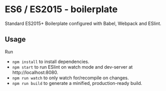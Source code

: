 # ES6 / ES2015 - boilerplate
Standard ES2015+ Boilerplate configured with Babel, Webpack and ESlint.

## Usage

Run
* `npm install` to install dependencies.
* `npm start` to run ESlint on watch mode and dev-server at http://localhost:8080.
* `npm run watch` to only watch for/recompile on changes.
* `npm run build` to generate a minified, production-ready build.

